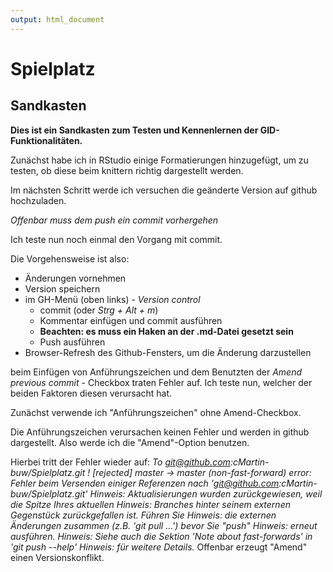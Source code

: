 ```yaml
---
output: html_document
---
```

Spielplatz
==========

## Sandkasten

**Dies ist ein Sandkasten zum Testen und Kennenlernen der GID-Funktionalitäten.**

Zunächst habe ich in RStudio einige Formatierungen hinzugefügt, um zu testen, ob diese beim knittern richtig dargestellt werden.

Im nächsten Schritt werde ich versuchen die geänderte Version auf github hochzuladen.

*Offenbar muss dem push ein commit vorhergehen*

Ich teste nun noch einmal den Vorgang mit commit.

Die Vorgehensweise ist also:
* Änderungen vornehmen
* Version speichern
* im GH-Menü (oben links) - *Version control*
  + commit (oder *Strg + Alt + m*)
  + Kommentar einfügen und commit ausführen
  + **Beachten: es muss ein Haken an der .md-Datei gesetzt sein**
  + Push ausführen
* Browser-Refresh des Github-Fensters, um die Änderung darzustellen
 
beim Einfügen von Anführungszeichen und dem Benutzten der *Amend previous commit* - Checkbox traten Fehler auf. Ich teste nun, welcher der beiden Faktoren diesen verursacht hat.

Zunächst verwende ich "Anführungszeichen" ohne Amend-Checkbox.

Die Anführungszeichen verursachen keinen Fehler und werden in github dargestellt.
Also werde ich die "Amend"-Option benutzen.

Hierbei tritt der Fehler wieder auf:
*To git@github.com:cMartin-buw/Spielplatz.git
 ! [rejected]        master -> master (non-fast-forward)
error: Fehler beim Versenden einiger Referenzen nach 'git@github.com:cMartin-buw/Spielplatz.git'
Hinweis: Aktualisierungen wurden zurückgewiesen, weil die Spitze Ihres aktuellen
Hinweis: Branches hinter seinem externen Gegenstück zurückgefallen ist. Führen Sie
Hinweis: die externen Änderungen zusammen (z.B. 'git pull ...') bevor Sie "push"
Hinweis: erneut ausführen.
Hinweis: Siehe auch die Sektion 'Note about fast-forwards' in 'git push --help'
Hinweis: für weitere Details.*
Offenbar erzeugt "Amend" einen Versionskonflikt.